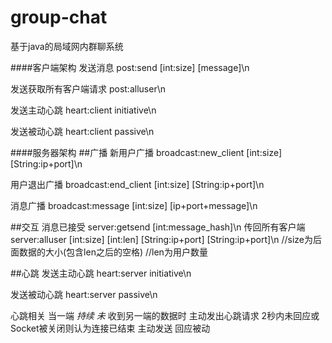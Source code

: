# group-chat
基于java的局域网内群聊系统

####客户端架构
发送消息
post:send [int:size] [message]\n

发送获取所有客户端请求
post:alluser\n

发送主动心跳
heart:client initiative\n

发送被动心跳
heart:client passive\n



####服务器架构
##广播
新用户广播
broadcast:new_client [int:size] [String:ip+port]\n

用户退出广播
broadcast:end_client [int:size] [String:ip+port]\n

消息广播
broadcast:message [int:size] [ip+port+message]\n

##交互
消息已接受
server:getsend [int:message_hash]\n
传回所有客户端
server:alluser [int:size] [int:len] [String:ip+port] [String:ip+port]\n
//size为后面数据的大小(包含len之后的空格)
//len为用户数量

##心跳
发送主动心跳
heart:server initiative\n

发送被动心跳
heart:server passive\n



心跳相关
当一端 *持续* *未* 收到另一端的数据时 主动发出心跳请求 2秒内未回应或Socket被关闭则认为连接已结束
主动发送 回应被动
